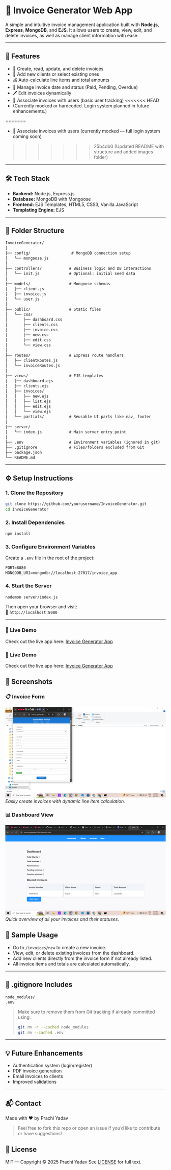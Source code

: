 # 🧾 Invoice Generator Web App

A simple and intuitive invoice management application built with **Node.js**, **Express**, **MongoDB**, and **EJS**. It allows users to create, view, edit, and delete invoices, as well as manage client information with ease.

---

## 🚀 Features

- 📄 Create, read, update, and delete invoices
- 👥 Add new clients or select existing ones
- 💰 Auto-calculate line items and total amounts
- 📆 Manage invoice date and status (Paid, Pending, Overdue)
- 🖊️ Edit invoices dynamically
- 🔐 Associate invoices with users (basic user tracking)
<<<<<<< HEAD
- (Currently mocked or hardcoded. Login system planned in future enhancements.)

=======
- 🔐 Associate invoices with users (currently mocked — full login system coming soon)
>>>>>>> 25b4db0 (Updated README with structure and added images folder)

---

## 🛠️ Tech Stack

- **Backend:** Node.js, Express.js
- **Database:** MongoDB with Mongoose
- **Frontend:** EJS Templates, HTML5, CSS3, Vanilla JavaScript
- **Templating Engine:** EJS

---

## 📁 Folder Structure

```
InvoiceGenerator/
│
├── config/                  # MongoDB connection setup
│   └── mongoose.js
│
├── controllers/            # Business logic and DB interactions
│   └── init.js             # Optional: initial seed data
│
├── models/                 # Mongoose schemas
│   ├── client.js
│   ├── invoice.js
│   └── user.js
│
├── public/                 # Static files
│   └── css/
│       ├── dashboard.css
│       ├── clients.css
│       ├── invoice.css
│       ├── new.css
│       ├── edit.css
│       └── view.css
│
├── routes/                 # Express route handlers
│   ├── clientRoutes.js
│   └── invoiceRoutes.js
│
├── views/                  # EJS templates
│   ├── dashboard.ejs
│   ├── clients.ejs
│   ├── invoices/
│   │   ├── new.ejs
│   │   ├── list.ejs
│   │   ├── edit.ejs
│   │   └── view.ejs
│   └── partials/           # Reusable UI parts like nav, footer
│
├── server/
│   └── index.js            # Main server entry point
│
├── .env                    # Environment variables (ignored in git)
├── .gitignore              # Files/folders excluded from Git
├── package.json
└── README.md
```

---

## ⚙️ Setup Instructions

### 1. Clone the Repository

```bash
git clone https://github.com/yourusername/InvoiceGenerator.git
cd InvoiceGenerator
```

### 2. Install Dependencies

```bash
npm install
```

### 3. Configure Environment Variables

Create a `.env` file in the root of the project:

```env
PORT=8080
MONGODB_URI=mongodb://localhost:27017/invoice_app
```

### 4. Start the Server

```bash
nodemon server/index.js
```

Then open your browser and visit:  
📍 `http://localhost:8080`

---
### 🔗 Live Demo

Check out the live app here: [Invoice Generator App]([https://your-live-link.com](https://invoice-generator-95re.onrender.com))


### 🔗 Live Demo

Check out the live app here: [Invoice Generator App](https://invoice-generator-95re.onrender.com)

## 📸 Screenshots

### 📋 Invoice Form

![Invoice Form](./images/InvoiceForm.png)  
_Easily create invoices with dynamic line item calculation._

### 📊 Dashboard View

![Dashboard](./images/Dashboard.png)  
_Quick overview of all your invoices and their statuses._

## 🧾 Sample Usage

- Go to `/invoices/new` to create a new invoice.
- View, edit, or delete existing invoices from the dashboard.
- Add new clients directly from the invoice form if not already listed.
- All invoice items and totals are calculated automatically.

---

## 📌 .gitignore Includes

```gitignore
node_modules/
.env
```

> Make sure to remove them from Git tracking if already committed using:
>
> ```bash
> git rm -r --cached node_modules
> git rm --cached .env
> ```

---

## 💡 Future Enhancements

- Authentication system (login/register)
- PDF invoice generation
- Email invoices to clients
- Improved validations

---

## 📬 Contact

Made with ❤️ by Prachi Yadav

> Feel free to fork this repo or open an issue if you’d like to contribute or have suggestions!

## 🪪 License

MIT — Copyright © 2025 Prachi Yadav
See [LICENSE](./LICENSE) for full text.
